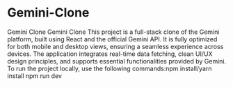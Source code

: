 # Gemini-Clone
Gemini Clone
Gemini Clone
This project is a full-stack clone of the Gemini platform, built using React and the official Gemini API. It is fully optimized for both mobile and desktop views, ensuring a seamless experience across devices. The application integrates real-time data fetching, clean UI/UX design principles, and supports essential functionalities provided by Gemini. To run the project locally, use the following commands:npm install/yarn install
npm run dev
